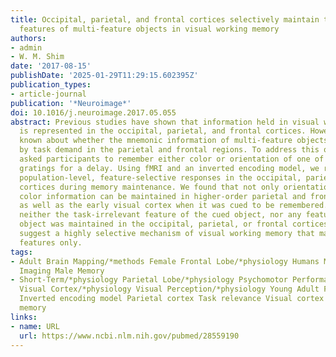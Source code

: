 ```yaml
---
title: Occipital, parietal, and frontal cortices selectively maintain task-relevant
  features of multi-feature objects in visual working memory
authors:
- admin
- W. M. Shim
date: '2017-08-15'
publishDate: '2025-01-29T11:29:15.602395Z'
publication_types:
- article-journal
publication: '*Neuroimage*'
doi: 10.1016/j.neuroimage.2017.05.055
abstract: Previous studies have shown that information held in visual working memory
  is represented in the occipital, parietal, and frontal cortices. However, less is
  known about whether the mnemonic information of multi-feature objects is modulated
  by task demand in the parietal and frontal regions. To address this question, we
  asked participants to remember either color or orientation of one of the two colored
  gratings for a delay. Using fMRI and an inverted encoding model, we reconstructed
  population-level, feature-selective responses in the occipital, parietal and frontal
  cortices during memory maintenance. We found that not only orientation but also
  color information can be maintained in higher-order parietal and frontal cortices
  as well as the early visual cortex when it was cued to be remembered. Conversely,
  neither the task-irrelevant feature of the cued object, nor any feature of the uncued
  object was maintained in the occipital, parietal, or frontal cortices. These results
  suggest a highly selective mechanism of visual working memory that maintains task-relevant
  features only.
tags:
- Adult Brain Mapping/*methods Female Frontal Lobe/*physiology Humans Magnetic Resonance
  Imaging Male Memory
- Short-Term/*physiology Parietal Lobe/*physiology Psychomotor Performance/*physiology
  Visual Cortex/*physiology Visual Perception/*physiology Young Adult Frontal cortex
  Inverted encoding model Parietal cortex Task relevance Visual cortex Visual working
  memory
links:
- name: URL
  url: https://www.ncbi.nlm.nih.gov/pubmed/28559190
---
```

